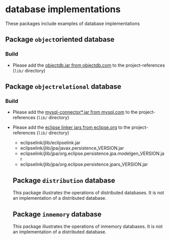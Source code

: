 # database implementations

These packages include examples of database implementations

## Package `object`oriented database

### Build

- Please add the [objectdb.jar from objectdb.com](https://www.objectdb.com/download) to the project-references (`lib/` directory)

## Package `objectrelational` database

### Build

- Please add the [mysql-connector\*.jar from mysql.com](https://dev.mysql.com/downloads/connector/j/) to the project-references (`lib/` directory)
- Please add the [eclipse linker jars from eclipse.org](https://www.eclipse.org/eclipselink/downloads/) to the project-references (`lib/` directory)

  - eclipselink/jlib/eclipselink.jar
  - eclipselink/jlib/jpa/javax.persistence_VERSION.jar
  - eclipselink/jlib/jpa/org.eclipse.persistence.jpa.modelgen_VERSION.jar
  - eclipselink/jlib/jpa/org.eclipse.persistence.jpars_VERSION.jar

  ## Package `distribution` database

  This package illustrates the operations of distributed databases. It is not an implementation of a distributed database.

  ## Package `inmemory` database

  This package illustrates the operations of inmemory databases. It is not an implementation of a distributed database.
